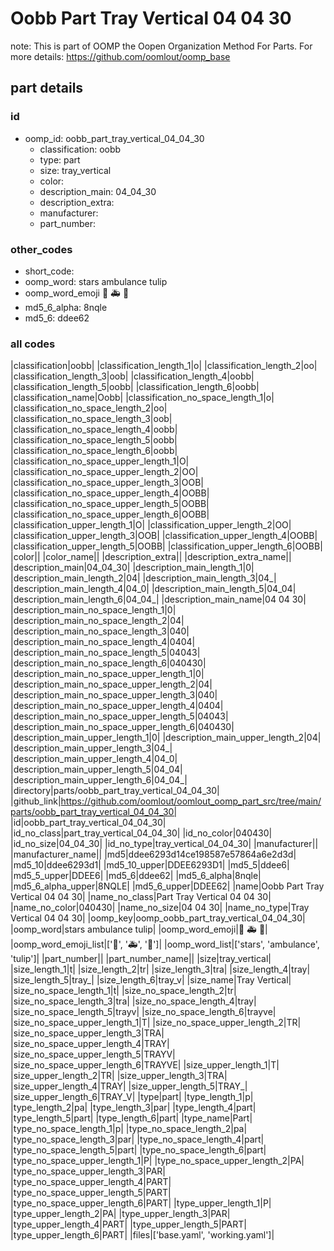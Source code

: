 # Oobb Part Tray Vertical 04 04 30  

note: This is part of OOMP the Oopen Organization Method For Parts. For more details: https://github.com/oomlout/oomp_base

##  part details





### id
* oomp_id: oobb_part_tray_vertical_04_04_30
  * classification: oobb
  * type: part
  * size: tray_vertical
  * color: 
  * description_main: 04_04_30
  * description_extra: 
  * manufacturer: 
  * part_number: 

### other_codes
* short_code: 
* oomp_word: stars ambulance tulip
* oomp_word_emoji :stars: :ambulance: :tulip:
* md5_6_alpha: 8nqle
* md5_6: ddee62

### all codes 
|classification|oobb|
|classification_length_1|o|
|classification_length_2|oo|
|classification_length_3|oob|
|classification_length_4|oobb|
|classification_length_5|oobb|
|classification_length_6|oobb|
|classification_name|Oobb|
|classification_no_space_length_1|o|
|classification_no_space_length_2|oo|
|classification_no_space_length_3|oob|
|classification_no_space_length_4|oobb|
|classification_no_space_length_5|oobb|
|classification_no_space_length_6|oobb|
|classification_no_space_upper_length_1|O|
|classification_no_space_upper_length_2|OO|
|classification_no_space_upper_length_3|OOB|
|classification_no_space_upper_length_4|OOBB|
|classification_no_space_upper_length_5|OOBB|
|classification_no_space_upper_length_6|OOBB|
|classification_upper_length_1|O|
|classification_upper_length_2|OO|
|classification_upper_length_3|OOB|
|classification_upper_length_4|OOBB|
|classification_upper_length_5|OOBB|
|classification_upper_length_6|OOBB|
|color||
|color_name||
|description_extra||
|description_extra_name||
|description_main|04_04_30|
|description_main_length_1|0|
|description_main_length_2|04|
|description_main_length_3|04_|
|description_main_length_4|04_0|
|description_main_length_5|04_04|
|description_main_length_6|04_04_|
|description_main_name|04 04 30|
|description_main_no_space_length_1|0|
|description_main_no_space_length_2|04|
|description_main_no_space_length_3|040|
|description_main_no_space_length_4|0404|
|description_main_no_space_length_5|04043|
|description_main_no_space_length_6|040430|
|description_main_no_space_upper_length_1|0|
|description_main_no_space_upper_length_2|04|
|description_main_no_space_upper_length_3|040|
|description_main_no_space_upper_length_4|0404|
|description_main_no_space_upper_length_5|04043|
|description_main_no_space_upper_length_6|040430|
|description_main_upper_length_1|0|
|description_main_upper_length_2|04|
|description_main_upper_length_3|04_|
|description_main_upper_length_4|04_0|
|description_main_upper_length_5|04_04|
|description_main_upper_length_6|04_04_|
|directory|parts/oobb_part_tray_vertical_04_04_30|
|github_link|https://github.com/oomlout/oomlout_oomp_part_src/tree/main/parts/oobb_part_tray_vertical_04_04_30|
|id|oobb_part_tray_vertical_04_04_30|
|id_no_class|part_tray_vertical_04_04_30|
|id_no_color|040430|
|id_no_size|04_04_30|
|id_no_type|tray_vertical_04_04_30|
|manufacturer||
|manufacturer_name||
|md5|ddee6293d14ce198587e57864a6e2d3d|
|md5_10|ddee6293d1|
|md5_10_upper|DDEE6293D1|
|md5_5|ddee6|
|md5_5_upper|DDEE6|
|md5_6|ddee62|
|md5_6_alpha|8nqle|
|md5_6_alpha_upper|8NQLE|
|md5_6_upper|DDEE62|
|name|Oobb Part Tray Vertical 04 04 30|
|name_no_class|Part Tray Vertical 04 04 30|
|name_no_color|040430|
|name_no_size|04 04 30|
|name_no_type|Tray Vertical 04 04 30|
|oomp_key|oomp_oobb_part_tray_vertical_04_04_30|
|oomp_word|stars ambulance tulip|
|oomp_word_emoji|:stars: :ambulance: :tulip:|
|oomp_word_emoji_list|[':stars:', ':ambulance:', ':tulip:']|
|oomp_word_list|['stars', 'ambulance', 'tulip']|
|part_number||
|part_number_name||
|size|tray_vertical|
|size_length_1|t|
|size_length_2|tr|
|size_length_3|tra|
|size_length_4|tray|
|size_length_5|tray_|
|size_length_6|tray_v|
|size_name|Tray Vertical|
|size_no_space_length_1|t|
|size_no_space_length_2|tr|
|size_no_space_length_3|tra|
|size_no_space_length_4|tray|
|size_no_space_length_5|trayv|
|size_no_space_length_6|trayve|
|size_no_space_upper_length_1|T|
|size_no_space_upper_length_2|TR|
|size_no_space_upper_length_3|TRA|
|size_no_space_upper_length_4|TRAY|
|size_no_space_upper_length_5|TRAYV|
|size_no_space_upper_length_6|TRAYVE|
|size_upper_length_1|T|
|size_upper_length_2|TR|
|size_upper_length_3|TRA|
|size_upper_length_4|TRAY|
|size_upper_length_5|TRAY_|
|size_upper_length_6|TRAY_V|
|type|part|
|type_length_1|p|
|type_length_2|pa|
|type_length_3|par|
|type_length_4|part|
|type_length_5|part|
|type_length_6|part|
|type_name|Part|
|type_no_space_length_1|p|
|type_no_space_length_2|pa|
|type_no_space_length_3|par|
|type_no_space_length_4|part|
|type_no_space_length_5|part|
|type_no_space_length_6|part|
|type_no_space_upper_length_1|P|
|type_no_space_upper_length_2|PA|
|type_no_space_upper_length_3|PAR|
|type_no_space_upper_length_4|PART|
|type_no_space_upper_length_5|PART|
|type_no_space_upper_length_6|PART|
|type_upper_length_1|P|
|type_upper_length_2|PA|
|type_upper_length_3|PAR|
|type_upper_length_4|PART|
|type_upper_length_5|PART|
|type_upper_length_6|PART|
|files|['base.yaml', 'working.yaml']|
